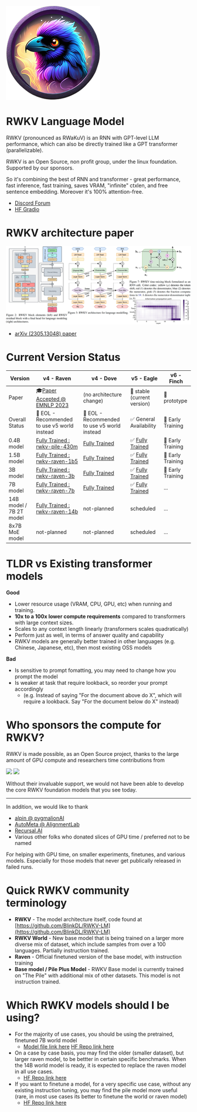![RWKV raven avartar](./img/rwkv-avartar-256p.png)

# RWKV Language Model

RWKV (pronounced as RWaKuV) is an RNN with GPT-level LLM performance, which can also be directly trained like a GPT transformer (parallelizable).

RWKV is an Open Source, non profit group, under the linux foundation. Supported by our sponsors.

So it's combining the best of RNN and transformer - great performance, fast inference, fast training, saves VRAM, "infinite" ctxlen, and free sentence embedding. Moreover it's 100% attention-free.

- [Discord Forum](https://discord.gg/bDSBUMeFpc)
- [HF Gradio](https://huggingface.co/spaces/BlinkDL/RWKV-Gradio-2)

# RWKV architecture paper

[![RWKV paper cover](./img/RWKV-paper.png)](https://arxiv.org/abs/2305.13048)
- [arXiv (2305.13048) paper](https://arxiv.org/abs/2305.13048)

# Current Version Status

| Version | v4 - Raven | v4 - Dove | v5 - Eagle | v6 - Finch |
|---|---|---|---|---|
| Paper | 🎓[Paper Accepted @ EMNLP 2023](https://arxiv.org/abs/2305.13048) | (no architecture change) | 🔧 stable (current version) | 🧪 prototype |
| Overall Status | 🌚 EOL - Recommended to use v5 world instead | 🌚 EOL - Recommended to use v5 world instead | ✅ General Availability | 🧪 Early Training |
| 0.4B model | [Fully Trained : rwkv-pile-430m](https://huggingface.co/RWKV/rwkv-4-430m-pile) | [Fully Trained](https://huggingface.co/RWKV/rwkv-4-world-430m) | ✅ [Fully Trained](https://huggingface.co/BlinkDL/rwkv-5-world/blob/main/RWKV-5-World-0.4B-v2-20231113-ctx4096.pth) | 🧪 Early Training |
| 1.5B model | [Fully Trained : rwkv-raven-1b5](https://huggingface.co/RWKV/rwkv-raven-1b5) | [Fully Trained](https://huggingface.co/RWKV/rwkv-4-world-1b5) | ✅ [Fully Trained](https://huggingface.co/BlinkDL/rwkv-5-world/blob/main/RWKV-5-World-1B5-v2-20231025-ctx4096.pth) | 🧪 Early Training |
| 3B model | [Fully Trained : rwkv-raven-3b](https://huggingface.co/RWKV/rwkv-raven-3b) | [Fully Trained](https://huggingface.co/RWKV/rwkv-4-world-3b) | ✅  [Fully Trained](https://huggingface.co/BlinkDL/rwkv-5-world/blob/main/RWKV-5-World-3B-v2-20231118-ctx16k.pth) | 🧪 Early Training |
| 7B model | [Fully Trained : rwkv-raven-7b](https://huggingface.co/RWKV/rwkv-raven-7b) | [Fully Trained](https://huggingface.co/RWKV/rwkv-4-world-7b) | ✅  [Fully Trained](https://huggingface.co/RWKV/v5-Eagle-7B/blob/main/RWKV-v5-Eagle-World-7B-v2-20240128-ctx4096.pth) | ... |
| 14B model / 7B 2T model | [Fully Trained : rwkv-raven-14b](https://huggingface.co/RWKV/rwkv-raven-14b) | not-planned | scheduled | ... |
| 8x7B MoE model | not-planned | not-planned | scheduled | ... |

# TLDR vs Existing transformer models

**Good**
+ Lower resource usage (VRAM, CPU, GPU, etc) when running and training. 
+ **10x to a 100x lower compute requirements** compared to transformers with large context sizes.
+ Scales to any context length linearly (transformers scales quadratically)
+ Perform just as well, in terms of answer quality and capability
+ RWKV models are generally better trained in other languages (e.g. Chinese, Japanese, etc), then most existing OSS models

**Bad**
+ Is sensitive to prompt fomatting, you may need to change how you prompt the model
+ Is weaker at task that require lookback, so reorder your prompt accordingly
    + (e.g. Instead of saying "For the document above do X", which will require a lookback. Say "For the document below do X" instead)
 
# Who sponsors the compute for RWKV?

RWKV is made possible, as an Open Source project, thanks to the large amount of GPU compute and researchers time contributions from

<div class="sponsor_logos">
    <a href="https://stability.ai/" target="_blank"><img src="https://wiki.rwkv.com/img/Stability-AI.jpg" width="100px"/></a>
    <a href="https://www.eleuther.ai/" target="_blank"><img src="https://wiki.rwkv.com/img/EleutherAI_logo.svg.png" width="100px"/></a>
</div>

Without their invaluable support, we would not have been able to develop the core RWKV foundation models that you see today.

---

In addition, we would like to thank
- [alpin @ pygmalionAI](https://pygmalion.chat/)
- [AutoMeta @ AlignmentLab](https://twitter.com/alignment_lab)
- [Recursal.AI](https://recursal.ai)
- Various other folks who donated slices of GPU time / preferred not to be named

For helping with GPU time, on smaller experiments, finetunes, and various models. Especially for those models that never get publically released in failed runs.

# Quick RWKV community terminology

- **RWKV** - The model architecture itself, code found at [https://github.com/BlinkDL/RWKV-LM](https://github.com/BlinkDL/RWKV-LM)
- **RWKV World** - New base model that is being trained on a larger more diverse mix of dataset, which include samples from over a 100 languages. Partially instruction trained.
- **Raven** - Official finetuned version of the base model, with instruction training
- **Base model / Pile Plus Model** - RWKV Base model is currently trained on "The Pile" with additional mix of other datasets. This model is not instruction trained.

# Which RWKV models should I be using?

- For the majority of use cases, you should be using the pretrained, finetuned 7B world model
    - [Model file link here](https://huggingface.co/BlinkDL/rwkv-4-world/blob/main/RWKV-4-World-7B-v1-20230626-ctx4096.pth) [HF Repo link here](https://huggingface.co/BlinkDL/rwkv-4-world)
- On a case by case basis, you may find the older (smaller dataset), but larger raven model, to be bettter in certain specific benchmarks. When the 14B world model is ready, it is expected to replace the raven model in all use cases.
    - [HF Repo link here](https://huggingface.co/BlinkDL/rwkv-4-raven)
- If you want to finetune a model, for a very specific use case, without any existing instruction tuning, you may find the pile model more useful (rare, in most use cases its better to finetune the world or raven model)
    - [HF Repo link here](https://huggingface.co/BlinkDL/rwkv-4-pile-14b)
